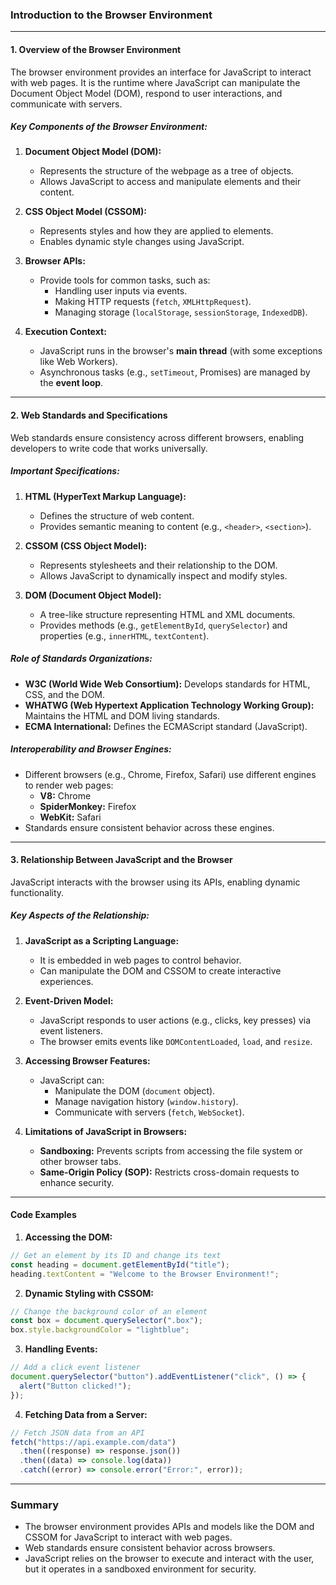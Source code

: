 ### **Introduction to the Browser Environment**

---

#### **1. Overview of the Browser Environment**

The browser environment provides an interface for JavaScript to interact with web pages. It is the runtime where JavaScript can manipulate the Document Object Model (DOM), respond to user interactions, and communicate with servers.

##### **Key Components of the Browser Environment:**

1. **Document Object Model (DOM):**

   - Represents the structure of the webpage as a tree of objects.
   - Allows JavaScript to access and manipulate elements and their content.

2. **CSS Object Model (CSSOM):**

   - Represents styles and how they are applied to elements.
   - Enables dynamic style changes using JavaScript.

3. **Browser APIs:**

   - Provide tools for common tasks, such as:
     - Handling user inputs via events.
     - Making HTTP requests (`fetch`, `XMLHttpRequest`).
     - Managing storage (`localStorage`, `sessionStorage`, `IndexedDB`).

4. **Execution Context:**
   - JavaScript runs in the browser's **main thread** (with some exceptions like Web Workers).
   - Asynchronous tasks (e.g., `setTimeout`, Promises) are managed by the **event loop**.

---

#### **2. Web Standards and Specifications**

Web standards ensure consistency across different browsers, enabling developers to write code that works universally.

##### **Important Specifications:**

1. **HTML (HyperText Markup Language):**

   - Defines the structure of web content.
   - Provides semantic meaning to content (e.g., `<header>`, `<section>`).

2. **CSSOM (CSS Object Model):**

   - Represents stylesheets and their relationship to the DOM.
   - Allows JavaScript to dynamically inspect and modify styles.

3. **DOM (Document Object Model):**
   - A tree-like structure representing HTML and XML documents.
   - Provides methods (e.g., `getElementById`, `querySelector`) and properties (e.g., `innerHTML`, `textContent`).

##### **Role of Standards Organizations:**

- **W3C (World Wide Web Consortium):** Develops standards for HTML, CSS, and the DOM.
- **WHATWG (Web Hypertext Application Technology Working Group):** Maintains the HTML and DOM living standards.
- **ECMA International:** Defines the ECMAScript standard (JavaScript).

##### **Interoperability and Browser Engines:**

- Different browsers (e.g., Chrome, Firefox, Safari) use different engines to render web pages:
  - **V8:** Chrome
  - **SpiderMonkey:** Firefox
  - **WebKit:** Safari
- Standards ensure consistent behavior across these engines.

---

#### **3. Relationship Between JavaScript and the Browser**

JavaScript interacts with the browser using its APIs, enabling dynamic functionality.

##### **Key Aspects of the Relationship:**

1. **JavaScript as a Scripting Language:**

   - It is embedded in web pages to control behavior.
   - Can manipulate the DOM and CSSOM to create interactive experiences.

2. **Event-Driven Model:**

   - JavaScript responds to user actions (e.g., clicks, key presses) via event listeners.
   - The browser emits events like `DOMContentLoaded`, `load`, and `resize`.

3. **Accessing Browser Features:**

   - JavaScript can:
     - Manipulate the DOM (`document` object).
     - Manage navigation history (`window.history`).
     - Communicate with servers (`fetch`, `WebSocket`).

4. **Limitations of JavaScript in Browsers:**
   - **Sandboxing:** Prevents scripts from accessing the file system or other browser tabs.
   - **Same-Origin Policy (SOP):** Restricts cross-domain requests to enhance security.

---

#### **Code Examples**

1. **Accessing the DOM:**

```javascript
// Get an element by its ID and change its text
const heading = document.getElementById("title");
heading.textContent = "Welcome to the Browser Environment!";
```

2. **Dynamic Styling with CSSOM:**

```javascript
// Change the background color of an element
const box = document.querySelector(".box");
box.style.backgroundColor = "lightblue";
```

3. **Handling Events:**

```javascript
// Add a click event listener
document.querySelector("button").addEventListener("click", () => {
  alert("Button clicked!");
});
```

4. **Fetching Data from a Server:**

```javascript
// Fetch JSON data from an API
fetch("https://api.example.com/data")
  .then((response) => response.json())
  .then((data) => console.log(data))
  .catch((error) => console.error("Error:", error));
```

---

### **Summary**

- The browser environment provides APIs and models like the DOM and CSSOM for JavaScript to interact with web pages.
- Web standards ensure consistent behavior across browsers.
- JavaScript relies on the browser to execute and interact with the user, but it operates in a sandboxed environment for security.
